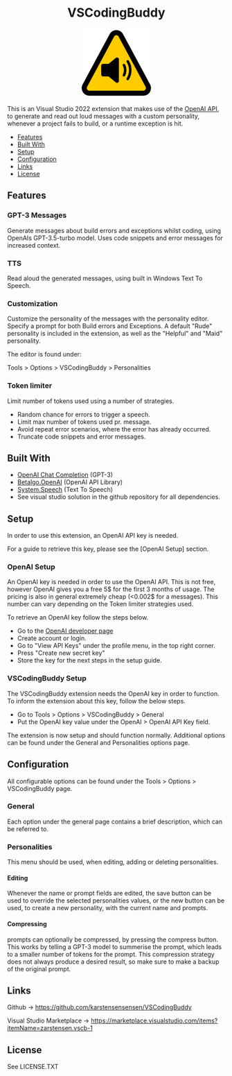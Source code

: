 <div align="center">
  <h1 align="center">VSCodingBuddy</h1>
  <img src=VSCodingBuddy/Resources/Icon.svg alt="Icon" width="160" height="160"/>
</div>

This is an Visual Studio 2022 extension that makes use of the [OpenAI API](https://platform.openai.com/docs/api-reference),
to generate and read out loud messages with a custom personality,
whenever a project fails to build, or a runtime exception is hit.

- [Features](#features)
- [Built With](#built-with)
- [Setup](#setup)
- [Configuration](#configuration)
- [Links](#links)
- [License](#license)

## Features

### GPT-3 Messages

Generate messages about build errors and exceptions whilst coding, using OpenAIs GPT-3.5-turbo model.
Uses code snippets and error messages for increased context.

### TTS

Read aloud the generated messages, using built in Windows Text To Speech.

### Customization

Customize the personality of the messages with the personality editor.
Specify a prompt for both Build errors and Exceptions.
A default "Rude" personality is included in the extension, as well as the "Helpful" and "Maid" personality.

The editor is found under:

Tools > Options > VSCodingBuddy > Personalities

### Token limiter

Limit number of tokens used using a number of strategies.
- Random chance for errors to trigger a speech.
- Limit max number of tokens used pr. message.
- Avoid repeat error scenarios, where the error has already occurred.
- Truncate code snippets and error messages.

## Built With

- [OpenAI Chat Completion](https://platform.openai.com/docs/guides/chat) (GPT-3)
- [Betalgo.OpenAI](https://betalgo.github.io/openai/) (OpenAI API Library)
- [System.Speech](https://www.nuget.org/packages/System.Speech/) (Text To Speech)
- See visual studio solution in the github repository for all dependencies.

## Setup

In order to use this extension, an OpenAI API key is needed.

For a guide to retrieve this key, please see the [OpenAI Setup] section.

### OpenAI Setup
An OpenAI key is needed in order to use the OpenAI API.
This is not free, however OpenAI gives you a free 5$ for the first 3 months of usage.
The pricing is also in general extremely cheap (<0.002$ for a messages). This number can vary depending on the Token limiter strategies used.

To retrieve an OpenAI key follow the steps below.

- Go to the [OpenAI developer page](https://platform.openai.com/overview)
- Create account or login.
- Go to "View API Keys" under the profile menu, in the top right corner.
- Press "Create new secret key"
- Store the key for the next steps in the setup guide.

### VSCodingBuddy Setup
The VSCodingBuddy extension needs the OpenAI key in order to function.
To inform the extension about this key, follow the below steps.

- Go to Tools > Options > VSCodingBuddy > General
- Put the OpenAI key value under the OpenAI > OpenAI API Key field.

The extension is now setup and should function normally.
Additional options can be found under the General and Personalities options page.

## Configuration

All configurable options can be found under the Tools > Options > VSCodingBuddy page.

### General

Each option under the general page contains a brief description, which can be referred to.

### Personalities

This menu should be used, when editing, adding or deleting personalities.

#### Editing
Whenever the name or prompt fields are edited, the save button can be used to override the selected personalities values,
or the new button can be used, to create a new personality, with the current name and prompts.

#### Compressing
prompts can optionally be compressed, by pressing the compress button.
This works by telling a GPT-3 model to summerise the prompt, which leads to a smaller number of tokens for the prompt.
This compression strategy does not always produce a desired result, so make sure to make a backup of the original prompt.

## Links

Github -> https://github.com/karstensensensen/VSCodingBuddy

Visual Studio Marketplace -> https://marketplace.visualstudio.com/items?itemName=zarstensen.vscb-1

## License
See LICENSE.TXT

